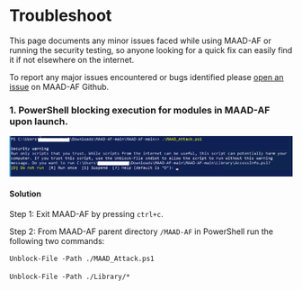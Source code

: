 # Troubleshoot

This page documents any minor issues faced while using MAAD-AF or running the security testing, so anyone looking for a quick fix can easily find it if not elsewhere on the internet. 

To report any major issues encountered or bugs identified please [open an issue](https://github.com/vectra-ai-research/MAAD-AF/issues) on MAAD-AF Github.

### 1. PowerShell blocking execution for modules in MAAD-AF upon launch. 
![MAAD-AF Run Block Issue](img/MAAD_AF_Block_Issue.png)

#### Solution 

Step 1: Exit MAAD-AF by pressing `ctrl+c`. 

Step 2: From MAAD-AF parent directory `/MAAD-AF` in PowerShell run the following two commands: 
```
Unblock-File -Path ./MAAD_Attack.ps1

Unblock-File -Path ./Library/*
```

